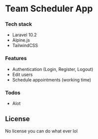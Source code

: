 # Team Scheduler App

### Tech stack
* Laravel 10.2
* Alpine.js
* TailwindCSS

### Features
* Authentication (Login, Register, Logout)
* Edit users
* Schedule appointments (working time)

### Todos

- Alot

License
----
No license you can do what ever lol
